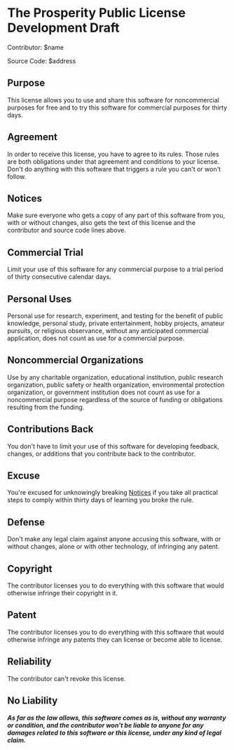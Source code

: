# The Prosperity Public License Development Draft

Contributor: $name

Source Code: $address

## Purpose

This license allows you to use and share this software for noncommercial purposes for free and to try this software for commercial purposes for thirty days.

## Agreement

In order to receive this license, you have to agree to its rules.  Those rules are both obligations under that agreement and conditions to your license.  Don't do anything with this software that triggers a rule you can't or won't follow.

## Notices

Make sure everyone who gets a copy of any part of this software from you, with or without changes, also gets the text of this license and the contributor and source code lines above.

## Commercial Trial

Limit your use of this software for any commercial purpose to a trial period of thirty consecutive calendar days.

## Personal Uses

Personal use for research, experiment, and testing for the benefit of public knowledge, personal study, private entertainment, hobby projects, amateur pursuits, or religious observance, without any anticipated commercial application, does not count as use for a commercial purpose.

## Noncommercial Organizations

Use by any charitable organization, educational institution, public research organization, public safety or health organization, environmental protection organization, or government institution does not count as use for a noncommercial purpose regardless of the source of funding or obligations resulting from the funding.

## Contributions Back

You don't have to limit your use of this software for developing feedback, changes, or additions that you contribute back to the contributor.

## Excuse

You're excused for unknowingly breaking [Notices](#notices) if you take all practical steps to comply within thirty days of learning you broke the rule.

## Defense

Don't make any legal claim against anyone accusing this software, with or without changes, alone or with other technology, of infringing any patent.

## Copyright

The contributor licenses you to do everything with this software that would otherwise infringe their copyright in it.

## Patent

The contributor licenses you to do everything with this software that would otherwise infringe any patents they can license or become able to license.

## Reliability

The contributor can't revoke this license.

## No Liability

***As far as the law allows, this software comes as is, without any warranty or condition, and the contributor won't be liable to anyone for any damages related to this software or this license, under any kind of legal claim.***
